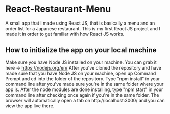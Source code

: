 # React-Restaurant-Menu
A small app that I made using React JS, that is basically a menu and an order list for a Japanese restaurant. This is my first React JS project and I made it in order to get familiar with how React JS works.
## How to initialize the app on your local machine
Make sure you have Node JS installed on your machine. You can grab it here -> https://nodejs.org/en/
After you've cloned the repository and have made sure that you have Node JS on your machine, open up Command Prompt and cd into the folder of the repository.
Type "npm install" in your command line after you've made sure you're in the same folder where your app is.
After the node modules are done installing, type "npm start" in your command line after checking once again if you're in the same folder.
The browser will automatically open a tab on http://localhost:3000/ and you can view the app live there.
